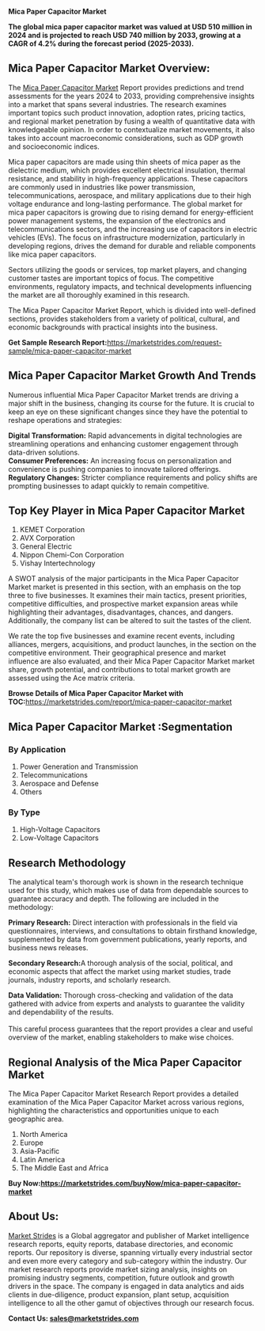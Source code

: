 <p><strong>Mica Paper Capacitor Market</strong></p>
<p><strong>The global mica paper capacitor market was valued at USD 510 million in 2024 and is projected to reach USD 740 million by 2033, growing at a CAGR of 4.2% during the forecast period (2025-2033).</strong></p>
<h2>Mica Paper Capacitor Market Overview:</h2>
<p>The <a href=https://marketstrides.com/report/mica-paper-capacitor-market>Mica Paper Capacitor Market</a> Report provides predictions and trend assessments for the years 2024 to 2033, providing comprehensive insights into a market that spans several industries. The research examines important topics such product innovation, adoption rates, pricing tactics, and regional market penetration by fusing a wealth of quantitative data with knowledgeable opinion. In order to contextualize market movements, it also takes into account macroeconomic considerations, such as GDP growth and socioeconomic indices.</p>
<p>Mica paper capacitors are made using thin sheets of mica paper as the dielectric medium, which provides excellent electrical insulation, thermal resistance, and stability in high-frequency applications. These capacitors are commonly used in industries like power transmission, telecommunications, aerospace, and military applications due to their high voltage endurance and long-lasting performance. The global market for mica paper capacitors is growing due to rising demand for energy-efficient power management systems, the expansion of the electronics and telecommunications sectors, and the increasing use of capacitors in electric vehicles (EVs). The focus on infrastructure modernization, particularly in developing regions, drives the demand for durable and reliable components like mica paper capacitors.</p>
<p>Sectors utilizing the goods or services, top market players, and changing customer tastes are important topics of focus. The competitive environments, regulatory impacts, and technical developments influencing the market are all thoroughly examined in this research.</p>
<p>The Mica Paper Capacitor Market Report, which is divided into well-defined sections, provides stakeholders from a variety of political, cultural, and economic backgrounds with practical insights into the business.</p>
<p><strong>Get Sample Research Report:</strong><a href=https://marketstrides.com/request-sample/mica-paper-capacitor-market>https://marketstrides.com/request-sample/mica-paper-capacitor-market</a></p>
<h2>Mica Paper Capacitor Market Growth And Trends</h2>
<p>Numerous influential Mica Paper Capacitor Market trends are driving a major shift in the business, changing its course for the future. It is crucial to keep an eye on these significant changes since they have the potential to reshape operations and strategies:</p>
<p><strong>Digital Transformation:</strong> Rapid advancements in digital technologies are streamlining operations and enhancing customer engagement through data-driven solutions.<br /><strong>Consumer Preferences:</strong> An increasing focus on personalization and convenience is pushing companies to innovate tailored offerings.<br /><strong>Regulatory Changes:</strong> Stricter compliance requirements and policy shifts are prompting businesses to adapt quickly to remain competitive.</p>
<h2>Top Key Player in Mica Paper Capacitor Market</h2>
<p><ol>
<li>KEMET Corporation</li>
<li>AVX Corporation</li>
<li>General Electric</li>
<li>Nippon Chemi-Con Corporation</li>
<li>Vishay Intertechnology</li>
</ol></p>
<p>A SWOT analysis of the major participants in the Mica Paper Capacitor Market market is presented in this section, with an emphasis on the top three to five businesses. It examines their main tactics, present priorities, competitive difficulties, and prospective market expansion areas while highlighting their advantages, disadvantages, chances, and dangers. Additionally, the company list can be altered to suit the tastes of the client.</p>
<p>We rate the top five businesses and examine recent events, including alliances, mergers, acquisitions, and product launches, in the section on the competitive environment. Their geographical presence and market influence are also evaluated, and their Mica Paper Capacitor Market market share, growth potential, and contributions to total market growth are assessed using the Ace matrix criteria.</p>
<p><strong>Browse Details of Mica Paper Capacitor Market with TOC:</strong><a href=https://marketstrides.com/report/mica-paper-capacitor-market>https://marketstrides.com/report/mica-paper-capacitor-market</a></p>
<h2>Mica Paper Capacitor Market :Segmentation</h2>
<p><h3>By Application</h3>
<ol>
<li>Power Generation and Transmission</li>
<li>Telecommunications</li>
<li>Aerospace and Defense</li>
<li>Others</li>
</ol>
<h3>By Type</h3>
<ol>
<li>High-Voltage Capacitors</li>
<li>Low-Voltage Capacitors</li>
</ol></p>
<h2>Research Methodology</h2>
<p>The analytical team's thorough work is shown in the research technique used for this study, which makes use of data from dependable sources to guarantee accuracy and depth. The following are included in the methodology:</p>
<p><strong>Primary Research:</strong> Direct interaction with professionals in the field via questionnaires, interviews, and consultations to obtain firsthand knowledge, supplemented by data from government publications, yearly reports, and business news releases.</p>
<p><strong>Secondary Research:</strong>A thorough analysis of the social, political, and economic aspects that affect the market using market studies, trade journals, industry reports, and scholarly research.</p>
<p><strong>Data Validation:</strong> Thorough cross-checking and validation of the data gathered with advice from experts and analysts to guarantee the validity and dependability of the results. <br /><br />This careful process guarantees that the report provides a clear and useful overview of the market, enabling stakeholders to make wise choices.</p>
<h2>Regional Analysis of the Mica Paper Capacitor Market</h2>
<p>The Mica Paper Capacitor Market Research Report provides a detailed examination of the Mica Paper Capacitor Market across various regions, highlighting the characteristics and opportunities unique to each geographic area.</p>
<p><ol>
<li>North America</li>
<li>Europe</li>
<li>Asia-Pacific</li>
<li>Latin America</li>
<li>The Middle East and Africa</li>
</ol></p>
<p><strong>Buy Now:<a href=https://marketstrides.com/buyNow/mica-paper-capacitor-market?price=single_price>https://marketstrides.com/buyNow/mica-paper-capacitor-market</a></strong></p>
<h2>About Us:</h2>
<p><a href=https://marketstrides.com/>Market Strides</a> is a Global aggregator and publisher of Market intelligence research reports, equity reports, database directories, and economic reports. Our repository is diverse, spanning virtually every industrial sector and even more every category and sub-category within the industry. Our market research reports provide market sizing analysis, insights on promising industry segments, competition, future outlook and growth drivers in the space. The company is engaged in data analytics and aids clients in due-diligence, product expansion, plant setup, acquisition intelligence to all the other gamut of objectives through our research focus.</p>
<p><strong>Contact Us: <a href=mailto:sales@marketstrides.com>sales@marketstrides.com</a></strong></p>
